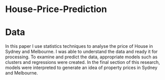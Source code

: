 # House-Price-Prediction

# Data
In this paper I use statistics techniques to analyse the price of House in Sydney and Melbourne. 
I was able to understand the data and ready it for processing. To examine and predict the data, appropriate models such as
clusters and regressions were created. In the final section of this research, 
models were interpreted to generate an idea of property prices in Sydney and Melbourne.




